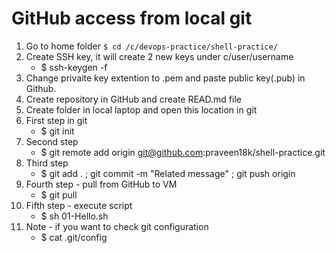 # GitHub access from local git
01. Go to home folder
`$ cd /c/devops-practice/shell-practice/ `
02. Create SSH key, it will create 2 new keys under c/user/username
    - $ ssh-keygen -f <keyname>
03. Change privaite key extention to .pem and paste public key(.pub) in Github.
04. Create repository in GitHub and create READ.md file
05. Create folder in local laptop and open this location in git
06. First step in git 
    - $ git init
07. Second step 
    - $ git remote add origin git@github.com:praveen18k/shell-practice.git
08. Third step 
    - $ git add . ; git commit -m "Related message" ; git push origin 
09. Fourth step - pull from GitHub to VM
    - $ git pull
10. Fifth step - execute script
    - $ sh 01-Hello.sh
11. Note - if you want to check git configuration
    - $ cat .git/config






